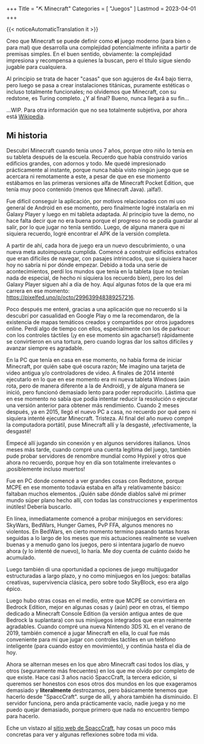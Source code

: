 +++
Title = "⛏️ Minecraft"
Categories = [ "Juegos" ]
Lastmod = 2023-04-01
+++

{{< noticeAutomaticTranslation it >}}



Creo que Minecraft se puede definir como **el** juego moderno (para bien o para mal) que desarrolla una complejidad potencialmente infinita a partir de premisas simples. En el buen sentido, obviamente: la complejidad impresiona y recompensa a quienes la buscan, pero el título sigue siendo jugable para cualquiera.

Al principio se trata de hacer "casas" que son agujeros de 4x4 bajo tierra, pero luego se pasa a crear instalaciones titánicas, puramente estéticas o incluso totalmente funcionales; no olvidemos que Minecraft, con su redstone, es Turing completo. ¿Y al final? Bueno, nunca llegará a su fin...

...WIP. Para otra información que no sea totalmente subjetiva, por ahora está [Wikipedia](https://it.wikipedia.org/Minecraft).

## Mi historia

Descubrí Minecraft cuando tenía unos 7 años, porque otro niño lo tenía en su tableta después de la escuela. Recuerdo que había construido varios edificios grandes, con adornos y todo. Me quedé impresionado prácticamente al instante, porque nunca había visto ningún juego que se acercara ni remotamente a este, a pesar de que en ese momento estábamos en las primeras versiones alfa de Minecraft Pocket Edition, que tenía muy poco contenido (menos que Minecraft Java). ¡alfa!).

Fue difícil conseguir la aplicación, por motivos relacionados con mi uso general de Android en ese momento, pero finalmente logré instalarla en mi Galaxy Player y luego en mi tableta adaptada. Al principio tuve la demo, no hace falta decir que no era buena porque el progreso no se podía guardar al salir, por lo que jugar no tenía sentido. Luego, de alguna manera que ni siquiera recuerdo, logré encontrar el APK de la versión completa.

A partir de ahí, cada hora de juego era un nuevo descubrimiento, o una nueva meta autoimpuesta cumplida. Comencé a construir edificios extraños que eran difíciles de navegar, con pasajes intrincados, que si quisiera hacer hoy no sabría ni por dónde empezar.
Debido a toda una serie de acontecimientos, perdí los mundos que tenía en la tableta (que no tenían nada de especial, de hecho ni siquiera los recuerdo bien), pero los del Galaxy Player siguen ahí a día de hoy. Aquí algunas fotos de la que era mi carrera en ese momento: <https://pixelfed.uno/p/octo/299639948389257216>.

Poco después me enteré, gracias a una aplicación que no recuerdo si la descubrí por casualidad en Google Play o me la recomendaron, de la existencia de mapas temáticos creados y compartidos por otros jugadores online. Perdí algo de tiempo con ellos, especialmente con los de parkour: con los controles táctiles (¡y en ese momento sin agacharse!) rápidamente se convirtieron en una tortura, pero cuando logras dar los saltos difíciles y avanzar siempre es agradable.

En la PC que tenía en casa en ese momento, no había forma de iniciar Minecraft, por quién sabe qué oscura razón; Me imagino una tarjeta de video antigua y/o controladores de video.
A finales de 2014 intenté ejecutarlo en lo que en ese momento era mi nueva tableta Windows (aún rota, pero de manera diferente a la de Android), y de alguna manera se inició, pero funcionó demasiado lento para poder reproducirlo. Lástima que en ese momento no sabía que podía intentar reducir la resolución o ejecutar una versión anterior para obtener más rendimiento. Cuando 2 meses después, ya en 2015, llegó el nuevo PC a casa, no recuerdo por qué pero ni siquiera intenté ejecutar Minecraft. Tristeza. Al final del año nuevo compré la computadora portátil, puse Minecraft allí y la desgasté, ¡efectivamente, la desgasté!

Empecé allí jugando sin conexión y en algunos servidores italianos. Unos meses más tarde, cuando compré una cuenta legítima del juego, también pude probar servidores de renombre mundial como Hypixel y otros que ahora no recuerdo, porque hoy en día son totalmente irrelevantes o ¡posiblemente incluso muertos!

Fue en PC donde comencé a ver grandes cosas con Redstone, porque MCPE en ese momento todavía estaba en alfa y relativamente básico: faltaban muchos elementos. ¡Quién sabe dónde diablos salvé mi primer mundo súper plano hecho allí, con todas las construcciones y experimentos inútiles! Debería buscarlo.

En línea, inmediatamente comencé a probar minijuegos en servidores: SkyWars, BedWars, Hunger Games, PvP FFA, algunos menores no violentos. En BedWars, en cierto momento termino pasando tantas horas seguidas a lo largo de los meses que mis actuaciones realmente se vuelven buenas y a menudo gano los juegos, pero si intentara jugarlo de nuevo ahora (y lo intenté de nuevo), lo haría. Me doy cuenta de cuánto óxido he acumulado.

Luego también di una oportunidad a opciones de juego multijugador estructuradas a largo plazo, y no como minijuegos en los juegos: batallas creativas, supervivencia clásica, pero sobre todo SkyBlock, eso era algo épico.

Luego hubo otras cosas en el medio, entre que MCPE se convirtiera en Bedrock Edition, mejor en algunas cosas y (aún) peor en otras, el tiempo dedicado a Minecraft Console Edition (la versión antigua antes de que Bedrock la suplantara) con sus minijuegos integrados que eran realmente agradables. Cuando compré una nueva Nintendo 3DS XL en el verano de 2019, también comencé a jugar Minecraft en ella, lo cual fue más conveniente para mí que jugar con controles táctiles en un teléfono inteligente (para cuando estoy en movimiento), y continúa hasta el día de hoy.

Ahora se alternan meses en los que abro Minecraft casi todos los días, y otros (seguramente más frecuentes) en los que me olvido por completo de que existe. Hace casi 3 años nació SpaccCraft, la tercera edición, si queremos ser honestos con esos otros dos mundos en los que exageramos demasiado y **literalmente** destrozamos, pero básicamente tenemos que hacerlo desde "SpaccCraft". surge de allí, y ahora también ha disminuido. El servidor funciona, pero anda prácticamente vacío, nadie juega y no me puedo quejar demasiado, porque primero que nada no encuentro tiempo para hacerlo.

Eche un vistazo al [sitio web de SpaccCraft](https://spacccraft.altervista.org), hay cosas un poco más concretas para ver y algunas reflexiones sobre toda mi vida.